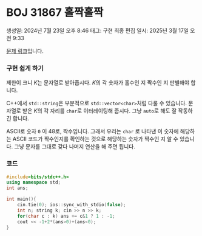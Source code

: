 # BOJ 31867 홀짝홀짝

생성일: 2024년 7월 23일 오후 8:46
태그: 구현
최종 편집 일시: 2025년 3월 17일 오전 9:33

[문제 링크](http://boj.kr/31867)입니다.

### 구현 쉽게 하기

제한이 크니 $K$는 문자열로 받아줍시다. $K$의 각 숫자가 홀수인 지 짝수인 지 판별해야 합니다.

C++에서 `std::string`은 부분적으로 `std::vector<char>`처럼 다룰 수 있습니다. 문자열로 받은 $K$의 각 자리를 `char`로 이터레이팅해 줍시다. 그냥  `auto`로 해도 잘 작동하긴 합니다.

ASCII로 숫자 `0` 이 48로, 짝수입니다. 그래서 우리는 `char` 로 나타낸 이 숫자에 해당하는 ASCII 코드가 짝수인지를 확인하는 것으로 해당하는 숫자가 짝수인 지 알 수 있습니다. 그냥 문자를 그대로 갖다 나머지 연산을 해 주면 됩니다. 

### 코드

```cpp
#include<bits/stdc++.h>
using namespace std;
int ans;

int main(){
	cin.tie(0); ios::sync_with_stdio(false);
	int n; string k; cin >> n >> k;
	for(char c : k) ans += c&1 ? 1 : -1;
	cout << -1+2*(ans>0)+(ans<0);
}
```
